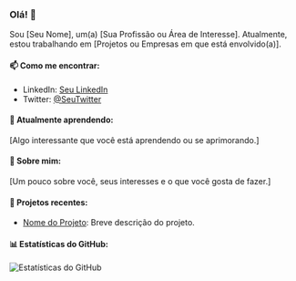 ### Olá! 👋

Sou [Seu Nome], um(a) [Sua Profissão ou Área de Interesse]. Atualmente, estou trabalhando em [Projetos ou Empresas em que está envolvido(a)].

#### 📫 Como me encontrar:

- LinkedIn: [Seu LinkedIn](https://www.linkedin.com/in/seulinkedin/)
- Twitter: [@SeuTwitter](https://twitter.com/seutwitter)

#### 🌱 Atualmente aprendendo:

[Algo interessante que você está aprendendo ou se aprimorando.]

#### 💬 Sobre mim:

[Um pouco sobre você, seus interesses e o que você gosta de fazer.]

#### 🚀 Projetos recentes:

- [Nome do Projeto](https://github.com/seuusuario/nome-do-projeto): Breve descrição do projeto.

#### 📊 Estatísticas do GitHub:

![Estatísticas do GitHub](https://github-readme-stats.vercel.app/api?username=seuusuario&show_icons=true&count_private=true)
